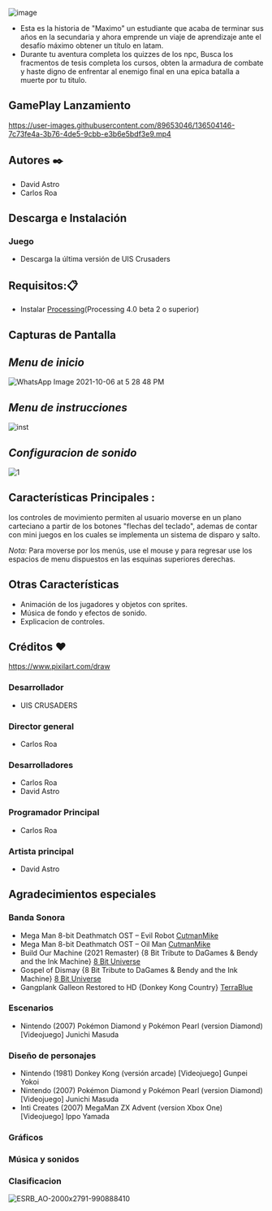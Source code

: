 ![image](https://user-images.githubusercontent.com/89653046/136407555-bf30477b-dcca-4326-8d85-d96827b3fa15.png)
- Esta es la historia de "Maximo" un estudiante que acaba de terminar sus años en la secundaria y ahora emprende un viaje de aprendizaje ante el desafío máximo obtener un título en latam.
- Durante tu aventura completa los quizzes de los npc, Busca los fracmentos de tesis completa los cursos, obten la armadura de combate y haste digno de enfrentar al enemigo final en una epica batalla a muerte por tu titulo.

## GamePlay Lanzamiento


https://user-images.githubusercontent.com/89653046/136504146-7c73fe4a-3b76-4de5-9cbb-e3b6e5bdf3e9.mp4




## Autores ✒️
- David Astro
- Carlos Roa 

## Descarga e Instalación
### Juego
- Descarga la última versión de UIS Crusaders 


## Requisitos:📋
- Instalar [Processing](https://processing.org/download)(Processing 4.0 beta 2 o superior)

## Capturas de Pantalla
## *Menu de inicio*
![WhatsApp Image 2021-10-06 at 5 28 48 PM](https://user-images.githubusercontent.com/89653046/136405248-10c8f755-019a-4b7a-b74d-55f704cc4ad2.jpeg)
## *Menu de instrucciones*
![inst](https://user-images.githubusercontent.com/89647374/136489928-c76af024-8a1a-4e82-b58c-fe304e2ca417.jpeg)
## *Configuracion de sonido*
![1](https://user-images.githubusercontent.com/89647374/136489998-22b62a35-164b-4a9a-a5c2-b94626c59782.jpeg)


## Características Principales :
 los controles de movimiento permiten al usuario moverse en un plano carteciano a partir de los botones "flechas del teclado", ademas de contar con mini juegos en los cuales se implementa un sistema de disparo y salto.
 
 

*Nota:* Para moverse por los menús, use el mouse y para regresar use los espacios de menu dispuestos en las esquinas superiores derechas.

## Otras Características
- Animación de los jugadores y objetos con sprites.
- Música de fondo y efectos de sonido.
- Explicacion de controles.
  
## Créditos :heart:
https://www.pixilart.com/draw

### Desarrollador 
- UIS CRUSADERS

### Director general 
- Carlos Roa
### Desarrolladores 
- Carlos Roa
- David Astro

### Programador Principal 
- Carlos Roa 

### Artista principal 
- David Astro

## Agradecimientos especiales

### Banda Sonora 
- Mega Man 8-bit Deathmatch OST – Evil Robot [CutmanMike](https://www.youtube.com/watch?v=cMYn83e92YI)
- Mega Man 8-bit Deathmatch OST – Oil Man [CutmanMike](https://www.youtube.com/watch?v=1WobJh5PKWg)
- Build Our Machine (2021 Remaster) {8 Bit Tribute to DaGames & Bendy and the Ink Machine} [8 Bit Universe](https://www.youtube.com/watch?v=grz6nFepQHM)
- Gospel of Dismay {8 Bit Tribute to DaGames & Bendy and the Ink Machine} [8 Bit Universe](https://www.youtube.com/watch?v=iSRg4RvBKwM)
- Gangplank Galleon Restored to HD {Donkey Kong Country} [TerraBlue](https://www.youtube.com/watch?v=yMBFdtRbFD0)

### Escenarios
- Nintendo (2007) Pokémon Diamond y Pokémon Pearl (version Diamond) [Videojuego] Junichi Masuda 

### Diseño de personajes
- Nintendo (1981) Donkey Kong (versión arcade) [Videojuego] Gunpei Yokoi
- Nintendo (2007) Pokémon Diamond y Pokémon Pearl (version Diamond) [Videojuego] Junichi Masuda 
- Inti Creates (2007) MegaMan ZX Advent (version Xbox One) [Videojuego] Ippo Yamada


### Gráficos

### Música y sonidos

### Clasificacion 

![ESRB_AO-2000x2791-990888410](https://user-images.githubusercontent.com/89647374/136480328-9adc2e3e-1cea-4377-be58-8b396ca59e0e.png)


